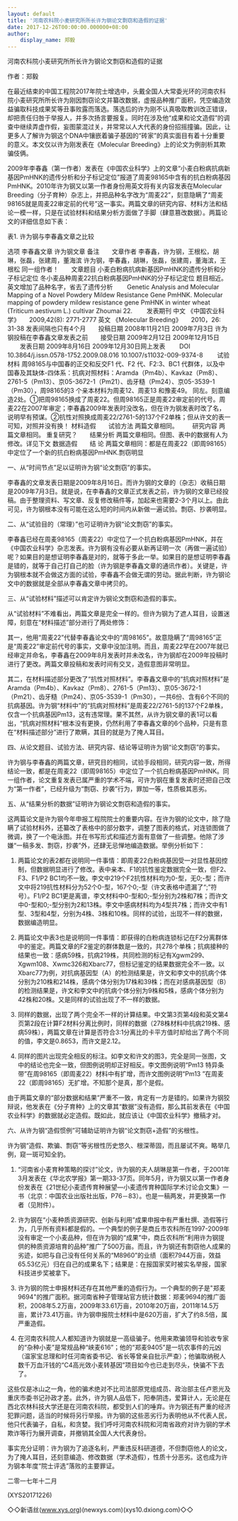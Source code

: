 ```yaml
---
layout: default
title: '河南农科院小麦研究所所长许为钢论文剽窃和造假的证据'
date: 2017-12-26T00:00:00.000000+08:00
author:
    display_name: 郑毅
---
```


河南农科院小麦研究所所长许为钢论文剽窃和造假的证据

作者：郑毅

在最近结束的中国工程院2017年院士增选中，头戴全国人大常委光环的河南农科院小麦研究所所长许为刚因剽窃论文并纂改数据，虚报品种推广面积，凭空编造效益骗取科技成果奖等丑事败露而落选。落选后的许为刚不认真吸取教训改正错误，却把责任归咎于举报人，并多次扬言要报复。同时在涉及他“成果和论文造假”的调查中继续弄虚作假，妄图蒙混过关，并常常以人大代表的身份招摇撞骗。因此，让更多人了解许为钢这个DNA中镶嵌着骗子基因的“砖家”的真实面目有着十分重要的意义。本文仅以许为刚发表在《Molecular Breeding》上的论文为例剖析其欺骗伎俩。

2009年李春鑫（第一作者）发表在《中国农业科学》上的文章“小麦白粉病抗病新基因PmHNK的遗传分析和分子标记定位”报道了周麦98165中含有的抗白粉病基因 PmHNK。2010年许为钢又以第一作者身份用英文将有关内容发表在Molecular Breeding（分子育种）杂志上，并把品种名字改为“周麦22”，刻意隐瞒了“周麦98165就是周麦22审定前的代号”这一事实。两篇文章的研究内容、材料方法和结论一模一样，只是在试验材料和结果分析方面做了手脚（肆意篡改数据）。两篇论文的详细信息如下表：

表1. 许为钢与李春鑫文章之比较

选项	李春鑫文章	许为钢文章	备注　　文章作者	李春鑫，许为钢，王根松，胡琳，张磊，张建周，董海滨	许为钢，李春鑫，胡琳，张磊，张建周，董海滨，王根松	同一组作者！　　文章题目	小麦白粉病抗病新基因PmHNK的遗传分析和分子标记定位	冬小麦品种周麦22抗白粉病基因PmHNK的分子标记定位	题目相近。英文增加了品种名字，省去了遗传分析　　	Genetic Analysis and Molecular Mapping  of a Novel Powdery Mildew Resistance Gene PmHNK.	Molecular mapping of powdery mildew resistance gene PmHNK in winter wheat (Triticum aestivum L.) cultivar Zhoumai 22.	　　发表期刊	中文 《中国农业科学》　　2009,42(8): 2771-2777	英文 《Molecular Breeding》　　2010，26: 31-38	发表间隔也只有4个月　　投稿日期	2008年11月21日	2009年7月3日	许为钢投稿在李春鑫文章发表之前　　接受日期	2009年2月12日	2009年12月15日	　　发表日期	2009年8月16日	2009年12月30日网上发表	　　DOI	10.3864/j.issn.0578-1752.2009.08.016	10.1007/s11032-009-9374-8	　　试验材料	周98165与中国春的正交和反交F1 代、F2 代、F2:3、BC1 代群体，以及中国春及其缺体-四体系：抗病对照材料：Aramda（Pm4b）、Kavkaz（Pm8）、2761-5（Pm13）、京05-3672-1（Pm21）、齿牙糙（Pm24）、京05-3539-1（Pm30），周98165的3 个亲本材料为周麦12、周麦13 和豫麦49。	同左。刻意编造2处。①把周98165换成了周麦22。但周98165正是周麦22审定前的代号。周麦22在2007年审定；李春鑫2009年发表时没改名，但在许为钢发表时改了名，说明早有预谋。②抗性对照换成周麦22/2761-5的137个F2单株；但从许文的表一可知，对照并没有换！	材料造假　　试验方法	两篇文章相同。	　　研究内容	两篇文章相同。	重复研究？　　结果分析	两篇文章相同。但图、表中的数据有人为修改。详见下文	数据造假　　结   论	两篇文章相同：都是在周麦22（即周98165）中定位了一个新的抗白粉病基因PmHNK.剽窃明显

一、从“时间节点”足以证明许为钢“论文剽窃”的事实。

李春鑫的文章发表日期是2009年8月16日。而许为钢的文章的（杂志）收稿日期是2009年7月3日。就是说，在李春鑫的文章正式发表之前，许为钢的文章已经投稿。由于整理资料、写文章、反复修改稿件等，加起来也需要2-3个月以上。由此可见，许为钢根本没有可能在这么短的时间内从新做一遍试验。剽窃、抄袭明显。

二、从“试验目的（常理）”也可证明许为钢“论文剽窃”的事实。

李春鑫已经在周麦98165（周麦22）中定位了一个抗白粉病基因PmHNK，并在《中国农业科学》杂志发表。许为钢有没有必要从新再证明一次（再做一遍试验）呢？如果目的是想证明李春鑫是对的，就等于多此一举。如果目的是想证明李春鑫是错的，就等于自己打自己的脸（许为钢是李春鑫文章的通讯作者）。关键是，许为钢根本就不会做这方面的试验，李春鑫不会做无谓的劳动。据此判断，许为钢论文中的数据就是全部从李春鑫文章中拷贝的。

三、从“试验材料”描述可以肯定许为钢论文剽窃和造假的事实。

从“试验材料”不难看出，两篇文章是完全一样的。但许为钢为了遮人耳目，设置迷障，刻意在“材料描述”部分进行了两处修饰：

其一，他用“周麦22”代替李春鑫论文中的“周98165”。故意隐瞒了“周98165”正是“周麦22”审定前代号的事实，文章中没加注明。而且，周麦22早在2007年就已经审定并命名，李春鑫在2009年8月发表时并未改名，许为钢却在2009年投稿时进行了更改。两篇文章投稿和发表时间有交叉，造假意图非常明显。

其二，在材料描述部分更改了“抗性对照材料”。李春鑫文章中的“抗病对照材料”是Aramda（Pm4b）、Kavkaz（Pm8）、2761-5（Pm13）、京05-3672-1（Pm21）、齿牙糙（Pm24）、京05-3539-1（Pm30），一共6份、含有6个不同的抗病基因。许为钢“材料中”的“抗病对照材料”是周麦22/2761-5的137个F2单株，仅含一个抗病基因Pm13，这有违常理。果不其然，从许为钢文章的表1可以看出，“抗病对照材料”根本没有更换，仍然利用了李春鑫文章的6个品种，只是有意在“材料描述部分”进行了欺瞒，其目的就是为了掩人耳目。

四、从论文题目、试验方法、研究内容、结论等证明许为钢“论文剽窃”的事实。

许为钢与李春鑫的两篇文章，研究目的相同，试验手段相同，研究内容一致，所得结论一致，都是在周麦22（即周98165）中定位了一个抗白粉病基因PmHNK。同一组作者，论文重复发表已属严重的学术不端，可许为钢在重复发表时还把自己改为“第一作者”，已经升级为“剽窃、抄袭”行为，罪加一等，性质极其恶劣。

五、从“结果分析的数据”证明许为钢论文剽窃和造假的事实。

这两篇论文是许为钢今年申报工程院院士的重要内容。在许为钢的论文中，除了隐瞒了试验材料外，还纂改了表格中的部分数字，调整了图表的格式，对连锁图做了微调，换了一个电泳图。并在书写形式和描述方面有意做了一些调整。他除了涉嫌“一稿多发、剽窃，抄袭”外，还肆无忌惮地编造数据。举例分析如下：

1. 两篇论文的表2都在说明同一件事情：即周麦22白粉病基因受一对显性基因控制，但数据明显进行了修改。表中亲本、F1的抗性鉴定数据完全一致，但F2、F3、F1/P2 BC1均不一致。李文中219个F2抗性材料均为0-型，无0;-型；而许文中将219抗性材料分为52个0-型，167个0;-型（许文表格中遗漏了“;”符号）。F1/P2 BC1更是离谱，李文材料中0-型和0;-型分别为2株和7株；而许文中0-型和0;-型分别为2和13株。李文中感病材料均为4型共7株；而许文中有1型、3型和4型，分别为4株、3株和10株。同样的试验，出现不一样的数据，数据编造明显。

2. 两篇论文中表3也是说明同一件事情：即获得的白粉病连锁标记在F2分离群体中的鉴定。两篇文章的F2鉴定的群体数是一致的，共278个单株；抗病接种的结果也一致：感病59株，抗病219株，共同检测的标记有Xgwm299、Xgwm108、Xwmc326和Xbarc77，但标记鉴定的结果数据完全不一致。以Xbarc77为例，对抗病基因型（A）的检测结果是，许文和李文中的抗病个体分别为210株和214株，感病个体分别为17株和39株；而在对感病基因型（B）的检测结果是，许文和李文中的抗病个体分别为9株和5株，感病个体分别为42株和20株。又是同样的试验出现了不一样的数据。

3. 同样的数据，出现了两个完全不一样的计算结果。中文第3页第4段和英文第4页第2段在计算F2材料分离比例时，同样的数据（278株材料中抗病219株、感病59株），两篇文章在计算是否符合3:1分离比的卡平方值时却给出了两个不同的值，李文是0.8653，而许文是2.12。

4. 同样的图片出现完全相反的标注。如李文和许文的图3，完全是同一张图，文中的结论也完全一致，但图例说明却正好相反。李文图例说明“Pm13 特异条带”在周98165（即周麦22）材料中有扩增，而许文图例说明“Pm13 ”在周麦22（即周98165）无扩增。不知那个是真，那个是假。

由于两篇文章的“部分数据和结果”严重不一致，肯定有一方是错的。如果许为钢狡辩说，他发表在《分子育种》上的文章其“数据”没有造假，那么其前发表在《中国农业科学》的数据就必定造假。既如此，就应该让《中国农业科学》撤稿才对。

六、从许为钢“造假惯例”可辅助证明许为钢“论文剽窃+造假”的劣根性。

许为钢“造假、欺骗、剽窃”等劣根性历史悠久、根深蒂固，而且屡试不爽。略举几例，窥一斑可知全豹。

1. “河南省小麦育种策略的探讨”论文，许为钢的夫人胡琳是第一作者，于2001年3月发表在《华北农学报》第一期33-37页。同年5月，许为钢又以第一作者身份发表在《21世纪小麦遗传育种展望―小麦遗传育种国际学术讨论会文集》一书（北京：中国农业出版社出版，P76－83）。也是一稿两发，并更换第一作者（见附件）。

2. 许为钢在“小麦种质资源研究、创新与利用”成果申报中有严重杜撰、造假等行为，几乎所有资料都是假的。一个典型的例子是商丘市农科所在1997-2009年没有审定一个小麦品种，但在许为钢的“成果”中，商丘农科所“利用许为钢提供的种质资源培育的品种”推广了500万亩。而且，许为钢还有剽窃他人成果的劣迹，如把与自己没有任何关系的“M8960”的业绩（面积7944万亩，效益65.53亿元）归在自己的成果名下；结果是：在报国家奖时被实名举报，国家科技进步奖被拿下。

3. 许为钢的院士申报材料还存在其他严重的造假行为。一个典型的例子是"郑麦9694"的推广面积。据河南省种子管理站官方统计数据：郑麦9694的推广面积，2008年5.2万亩，2009年33.61万亩，2010年20万亩，2011年14.5万亩，累计73.41万亩。许为钢申报院士材料中是620万亩，扩大了约8.5倍，属严重造假。

4. 在河南农科院人人都知道许为钢就是一高级骗子。他用来欺骗领导和验收专家的“杂种小麦”是常规品种“峡麦616”；他的“郑麦9405”是一坑农事件的元凶（温家宝总理和时任河南省委书记、省长等曾亲自批示严查）；他骗取纳税人数千万血汗钱的“C4高光效小麦转基因”项目如今也已走到尽头，快骗不下去了。

这些仅是冰山之一角，他的骗术绝对不比司法部原党组成员、政治部主任卢恩光及重庆市委书记孙政才差。此外，许为钢人品低下，阳奉阴违，爱算计人，无论是在西北农林科技大学还是在河南农科院，都受到人们的唾弃。许为钢还有严重的经济犯罪问题，适当的时候将另行举报。许为钢的这些恶劣行为表明他从不代表人民，他只代表骗子，自私，和贪婪。我们呼吁河南农科院和河南省政府对许为钢的学术欺诈等行为展开调查，并撤销其全国人大代表身份。

事实充分证明：许为钢为了追逐名利，严重违反科研道德，不但剽窃他人的论文，为了掩人耳目，还刻意编造、修改数据（学术造假），性质十分恶劣。这也成为许为钢本年度“院士评选”落败的主要罪证。

二零一七年十二月

(XYS20171226)

◇◇新语丝(www.xys.org)(newxys.com)(xys10.dxiong.com)◇◇

